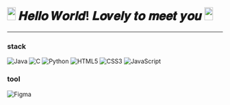 <h1><img src="https://emojis.slackmojis.com/emojis/images/1643514596/5999/meow_party.gif?1643514596" width="20px" height="30px">
  𝑯𝒆𝒍𝒍𝒐 𝑾𝒐𝒓𝒍𝒅! 𝑳𝒐𝒗𝒆𝒍𝒚 𝒕𝒐 𝒎𝒆𝒆𝒕 𝒚𝒐𝒖
<img src="https://emojis.slackmojis.com/emojis/images/1643514596/5999/meow_party.gif?1643514596" width="20px" height="30px"></h1>

---
### stack

<img alt="Java" src ="https://img.shields.io/badge/Java-007396.svg?&style=for-the-badge&logo=Java&logoColor=white"/> <img alt="C" src ="https://img.shields.io/badge/C-A8B9CC.svg?&style=for-the-badge&logo=C&logoColor=white"/>
<img alt="Python" src ="https://img.shields.io/badge/Python-3776AB.svg?&style=for-the-badge&logo=Python&logoColor=white"/>
<img alt="HTML5" src ="https://img.shields.io/badge/HTML5-E34F26.svg?&style=for-the-badge&logo=HTML5&logoColor=white"/>
<img alt="CSS3" src ="https://img.shields.io/badge/CSS3-157286.svg?&style=for-the-badge&logo=CSS3&logoColor=white"/>
<img alt="JavaScript" src ="https://img.shields.io/badge/JavaScript-F7DF1E.svg?&style=for-the-badge&logo=JavaScript&logoColor=white"/>

### tool
<img alt="Figma" src ="https://img.shields.io/badge/Figma-F24E1E.svg?&style=for-the-badge&logo=Figma&logoColor=white"/>


<!--
**mjtime/mjtime** is a ✨ _special_ ✨ repository because its `README.md` (this file) appears on your GitHub profile.

Here are some ideas to get you started:

- 🔭 I’m currently working on ...
- 🌱 I’m currently learning ...
- 👯 I’m looking to collaborate on ...
- 🤔 I’m looking for help with ...
- 💬 Ask me about ...
- 📫 How to reach me: ...
- 😄 Pronouns: ...
- ⚡ Fun fact: ...
-->
